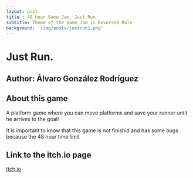 ```yaml
---
layout: post
title : 48 hour Game Jam, Just Run
subtitle: Theme of the Game Jam is Reversed Role
background: '/img/posts/justrun1.png'
---
```


# Just Run.
## Author: Álvaro González Rodríguez

## About this game
<p>A platform game where you can move platforms and save your runner until he arrives to the goal!</p>
<p>It is important to know that this game is not finishid and has some bugs because the 48 hour time limit</p>

## Link to the itch.io page
[Itch.io](https://empiro.itch.io/just-run)